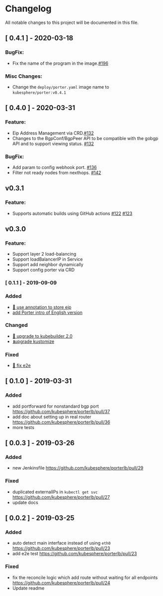 # Changelog
All notable changes to this project will be documented in this file.

## [ 0.4.1 ] - 2020-03-18

### **BugFix:**
- Fix the name of the program in the image.[#196](https://github.com/kubesphere/porterlb/pull/196)

### **Misc Changes:**
- Change the `deploy/porter.yaml` image name to `kubesphere/porter:v0.4.1`

## [ 0.4.0 ] - 2020-03-31

### **Feature:**
- Eip Address Management via CRD.[#132](https://github.com/kubesphere/porter/pull/132)
- Changes to the BgpConf/BgpPeer API to be compatible with the gobgp API and to support viewing status. [#132](https://github.com/kubesphere/porter/pull/132)

### **BugFix:**
- Add param to config webhook port. [#136](https://github.com/kubesphere/porter/pull/136)
- Filter not ready nodes from nexthops. [#142](https://github.com/kubesphere/porter/pull/142)

## v0.3.1

### **Feature:**
- Supports automatic builds using GitHub actions [#122](https://github.com/kubesphere/porter/pull/122) [#123](https://github.com/kubesphere/porter/pull/123)

## v0.3.0

### **Feature:**
- Support layer 2 load-balancing
- Support loadBalancerIP in Service
- Support add neighbor dynamically
- Support config porter via CRD

### [ 0.1.1 ] - 2019-09-09

### Added
- [🚒 use annotation to store eip](https://github.com/kubesphere/porterlb/pull/57)
- [add Porter intro of English version](https://github.com/kubesphere/porterlb/pull/53)

### Changed
- [🌟 upgrade to kubebuilder 2.0](https://github.com/kubesphere/porterlb/pull/54)
- [⏫upgrade kustomize](https://github.com/kubesphere/porterlb/pull/55)

### Fixed
- [🚒 fix e2e](https://github.com/kubesphere/porterlb/pull/56)

## [ 0.1.0 ] - 2019-03-31

### Added
 - add portforward for nonstandard bgp port <https://github.com/kubesphere/porterlb/pull/37>
 - add doc about setting up in real router <https://github.com/kubesphere/porterlb/pull/36>
 - more tests


## [ 0.0.3 ] - 2019-03-26

### Added
 - new Jenkinsfile <https://github.com/kubesphere/porterlb/pull/29>

### Fixed
 - duplicated externalIPs in `kubectl get svc` <https://github.com/kubesphere/porterlb/pull/27>
 - update docs

## [ 0.0.2 ] - 2019-03-25

### Added
 - auto detect main interface instead of using `eth0` <https://github.com/kubesphere/porterlb/pull/23>
 - add e2e test <https://github.com/kubesphere/porterlb/pull/23>

### Fixed
 - fix the reconcile logic which add route without waiting for all endpoints  <https://github.com/kubesphere/porterlb/pull/24>
 - Update readme